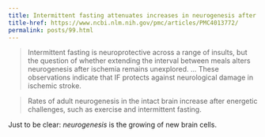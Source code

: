 ```yaml
---
title: Intermittent fasting attenuates increases in neurogenesis after ischemia and reperfusion and improves recovery
title-href: https://www.ncbi.nlm.nih.gov/pmc/articles/PMC4013772/
permalink: posts/99.html
---
```


> Intermittent fasting is neuroprotective across a range of insults, but the question of whether extending the interval between meals alters neurogenesis after ischemia remains unexplored. ... These observations indicate that IF protects against neurological damage in ischemic stroke.

> Rates of adult neurogenesis in the intact brain increase after energetic challenges, such as exercise and intermittent fasting.

Just to be clear: _neurogenesis_ is the growing of new brain cells.